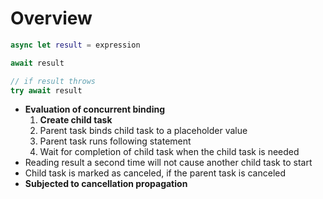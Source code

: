 # Overview

```swift
async let result = expression

await result

// if result throws
try await result
```

- **Evaluation of concurrent binding**
  1. **Create child task**
  2. Parent task binds child task to a placeholder value
  3. Parent task runs following statement
  4. Wait for completion of child task when the child task is needed
- Reading result a second time will not cause another child task to start
- Child task is marked as canceled, if the parent task is canceled
- **Subjected to cancellation propagation**
